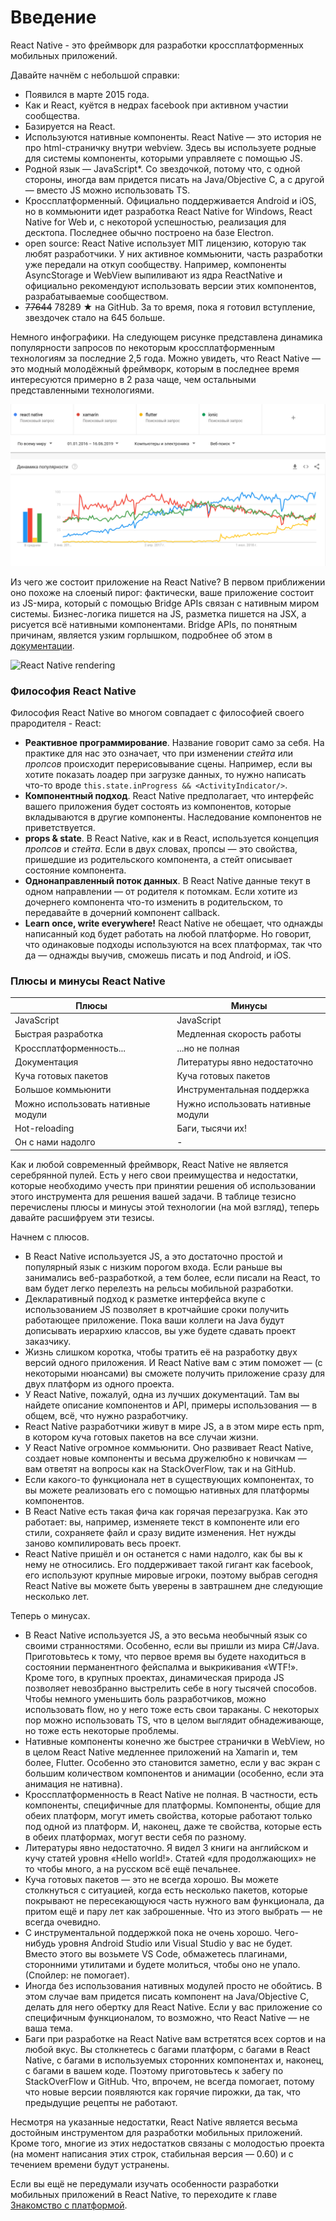 # Введение

React Native - это фреймворк для разработки кроссплатформенных мобильных приложений.

Давайте начнём с небольшой справки:

- Появился в марте 2015 года.
- Как и React, куётся в недрах facebook при активном участии сообщества.
- Базируется на React.
- Используются нативные компоненты. React Native — это история не про html-страничку внутри webview. Здесь вы используете родные для системы компоненты, которыми управляете с помощью JS.
- Родной язык — JavaScript*. Со звездочкой, потому что, с одной стороны, иногда вам придется писать на Java/Objective C, а с другой — вместо JS можно использовать TS.
- Кроссплатформенный. Официально поддерживается Android и iOS, но в коммьюнити идет разработка React Native for Windows, React Native for Web и, с некоторой успешностью, реализация для десктопа. Последнее обычно построено на базе Electron.
- open source: React Native использует MIT лицензию, которую так любят разработчики. У них активное коммьюнити, часть разработки уже передали на откуп сообществу. Например, компоненты AsyncStorage и WebView выпиливают из ядра ReactNative и официально рекомендуют использовать версии этих компонентов, разрабатываемые сообществом.
- ~~77644~~ 78289 ★ на GitHub. За то время, пока я готовил вступление, звездочек стало на 645 больше.

Немного инфографики. На следующем рисунке представлена динамика популярности запросов по некоторым кроссплатформенным технологиям за последние 2,5 года. Можно увидеть, что React Native — это модный молодёжный фреймворк, которым в последнее время интересуются примерно в 2 раза чаще, чем остальными представленными технологиями.

![Динамика популярности кроссплатформенных фреймворков](./img/google-trends.png)

Из чего же состоит приложение на React Native? В первом приближении оно похоже на слоеный пирог: фактически, ваше приложение состоит из JS-мира, который с помощью Bridge APIs связан с нативным миром системы. Бизнес-логика пишется на JS, разметка пишется на JSX, а рисуется всё нативными компонентами. Bridge APIs, по понятным причинам, является узким горлышком, подробнее об этом в [документации](https://facebook.github.io/react-native/docs/performance).

![React Native rendering](https://www.altexsoft.com/media/2018/02/react-rendering.png)

### Философия React Native

Философия React Native во многом совпадает с философией своего прародителя - React:

- **Реактивное программирование**. Название говорит само за себя. На практике для нас это означает, что при изменении *стейта* или *пропсов* происходит перерисовывание сцены. Например, если вы хотите показать лоадер при загрузке данных, то нужно написать что-то вроде `this.state.inProgress && <ActivityIndicator/>`.
- **Компонентный подход**. React Native предполагает, что интерфейс вашего приложения будет состоять из компонентов, которые вкладываются в другие компоненты. Наследование компонентов не приветствуется.
- **props & state**. В  React Native, как и в React, используется концепция *пропсов* и *стейта*. Если в двух словах, пропсы — это свойства, пришедшие из родительского компонента, а стейт описывает состояние компонента.
- **Однонаправленный поток данных**. В React Native данные текут в одном направлении — от родителя к потомкам. Если хотите из дочернего компонента что-то изменить в родительском, то передавайте в дочерний компонент callback.
- **Learn once, write everywhere!** React Native не обещает, что однажды написанный код будет работать на любой платформе. Но говорит, что одинаковые подходы используются на всех платформах, так что да — однажды выучив, сможешь писать и под Android, и iOS.

### Плюсы и минусы React Native

Плюсы | Минусы
------------ | -------------
JavaScript | JavaScript
Быстрая разработка | Медленная скорость работы
Кроссплатформенность... | ...но не полная
Документация | Литературы явно недостаточно
Куча готовых пакетов | Куча готовых пакетов
Большое коммьюнити | Инструментальная поддержка
Можно использовать нативные модули | Нужно использовать нативные модули
Hot-reloading | Баги, тысячи их!
Он с нами надолго | -

Как и любой современный фреймворк, React Native не является серебрянной пулей. Есть у него свои преимущества и недостатки, которые необходимо учесть при принятии решения об использовании этого инструмента для решения вашей задачи. В таблице тезисно перечислены плюсы и минусы этой технологии (на мой взгляд), теперь давайте расшифруем эти тезисы.

Начнем с плюсов.

- В  React Native используется JS, а это достаточно простой и популярный язык с низким порогом входа. Если раньше вы занимались веб-разработкой, а тем более, если писали на  React, то вам будет легко перелезть на рельсы мобильной разработки.
- Декларативный подход к разметке интерфейса вкупе с использованием JS позволяет в кротчайшие сроки получить работающее приложение. Пока ваши коллеги на Java будут дописывать иерархию классов, вы уже будете сдавать проект заказчику.
- Жизнь слишком коротка, чтобы тратить её на разработку двух версий одного приложения. И React Native вам с этим поможет — (с некоторыми нюансами) вы сможете получить приложение сразу для двух платформ из одного проекта.
- У React Native, пожалуй, одна из лучших документаций. Там вы найдете описание компонентов и API, примеры использования — в общем, всё, что нужно разработчику.
- React Native разработчики живут в мире JS, а в этом мире есть npm, в котором куча готовых пакетов на все случаи жизни.
- У React Native огромное коммьюнити. Оно развивает React Native, создает новые компоненты и весьма дружелюбно к новичкам — вам ответят на вопросы как на StackOverFlow, так и на GitHub.
- Если какого-то функционала нет в существующих компонентах, то вы можете реализовать его с помощью нативных для платформы компонентов.
- В React Native есть такая фича как горячая перезагрузка. Как это работает: вы, например, изменяете текст в компоненте или его стили, сохраняете файл и сразу видите изменения. Нет нужды заново компилировать весь проект.
- React Native пришёл и он останется с нами надолго, как бы вы к нему не относились. Его поддерживает такой гигант как facebook, его используют крупные мировые игроки, поэтому выбрав сегодня React Native вы можете быть уверены в завтрашнем дне следующие несколько лет.

Теперь о минусах.

- В  React Native используется JS, а это весьма необычный язык со своими странностями. Особенно, если вы пришли из мира C#/Java. Приготовьтесь к тому, что первое время вы будете находиться в состоянии перманентного фейспалма и выкрикивания «WTF!». Кроме того, в крупных проектах, динамическая природа JS позволяет невозбранно выстрелить себе в ногу тысячей способов. Чтобы немного уменьшить боль разработчиков, можно использовать flow, но у него тоже есть свои тараканы. С некоторых пор можно использовать TS, что в целом выглядит обнадеживающе, но тоже есть некоторые проблемы.
- Нативные компоненты конечно же быстрее странички в WebView, но в целом React Native медленнее приложений на Xamarin и, тем более, Flutter. Особенно это становится заметно, если у вас экран с большим количеством компонентов и анимации (особенно, если эта анимация не нативна).
- Кроссплатформенность в React Native не полная. В частности, есть компоненты, специфичные для платформы. Компоненты, общие для обеих платформ, могут иметь свойства, которые работают только под одной из платформ. И, наконец, даже те свойства, которые есть в обеих платформах, могут вести себя по разному.
- Литературы явно недостаточно. Я видел 3 книги на английском и кучу статей уровня «Hello world!». Статей «для продолжающих» не то чтобы много, а на русском всё ещё печальнее.
- Куча готовых пакетов — это не всегда хорошо. Вы можете столкнуться с ситуацией, когда есть несколько пакетов, которые покрывают не пересекающуюся часть нужного вам функционала, да притом ещё и пару лет как заброшенные. Что из этого выбрать — не всегда очевидно.
- С инструментальной поддержкой пока не очень хорошо. Чего-нибудь уровня Android Studio или Visual Studio у вас не будет. Вместо этого вы возьмете VS Code, обмажетесь плагинами, сторонними утилитами и будете молиться, чтобы оно не упало. (Спойлер: не помогает).
- Иногда без использования нативных модулей просто не обойтись. В этом случае вам придется писать компонент на Java/Objective C, делать для него обертку для React Native. Если у вас приложение со специфичным функционалом, то возможно, что React Native — не ваша тема.
- Баги при разработке на React Native вам встретятся всех сортов и на любой вкус. Вы столкнетесь с багами платформ, с багами в React Native, с багами в используемых сторонних компонентах и, наконец, с багами в вашем коде. Поэтому приготовьтесь к забегу по StackOverFlow и GitHub. Что, впрочем, не всегда помогает, потому что новые версии появляются как горячие пирожки, да так, что предыдущие рецепты не работают.

Несмотря на указанные недостатки, React Native является весьма достойным инструментом для разработки мобильных приложений. Кроме того, многие из этих недостатков связаны с молодостью проекта (на момент написания этих строк, стабильная версия — 0.60) и с течением времени будут устранены.

Если вы ещё не передумали изучать особенности разработки мобильных приложений в React Native, то переходите к главе [Знакомство с платформой](./chapter_1/README.md).
